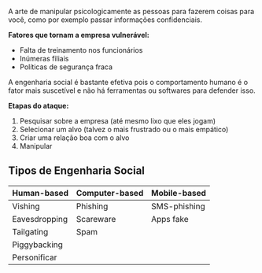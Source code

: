 
A arte de manipular psicologicamente as pessoas para fazerem coisas para você, como por exemplo passar informações confidenciais.

**Fatores que tornam a empresa vulnerável:**
- Falta de treinamento nos funcionários
- Inúmeras filiais
- Políticas de segurança fraca

A engenharia social é bastante efetiva pois o comportamento humano é o fator mais suscetível e não há ferramentas ou softwares para defender isso.

**Etapas do ataque:**
1. Pesquisar sobre a empresa (até mesmo lixo que eles jogam)
2. Selecionar um alvo (talvez o mais frustrado ou o mais empático)
3. Criar uma relação boa com o alvo
4. Manipular

## Tipos de Engenharia Social

| Human-based | Computer-based | Mobile-based |
| ---- | ---- | ---- |
| Vishing | Phishing | SMS-phishing |
| Eavesdropping | Scareware | Apps fake |
| Tailgating | Spam |  |
| Piggybacking |  |  |
| Personificar |  |  |
